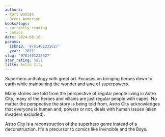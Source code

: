 ```yaml
---
authors:
- Kurt Busiek
- Brent Anderson
books/tags:
- currently-reading
- comics
date: 2024-08-16
params:
  isbn13: '9781401232627'
  year: '2011'
slug: '9781401232627'
star_rating: null
title: Astro City
---
```


Superhero anthology with great art. Focuses on bringing heroes down to earth while maintaining the wonder and awe of superpowers.

Many stories are told from the perspective of regular people living in Astro City, many of the heroes and villains are just regular people with capes. No matter the perspective the story is being told from, Astro City acknowledges that everyone is human and, powers or not, deals with human issues (alien invaders excluded).

Astro City is a reconstruction of the superhero genre instead of a deconstruction. It's a precursor to comics like Invincible and the Boys. 


<!--more-->